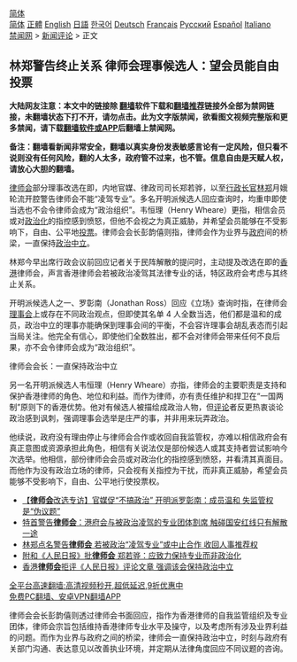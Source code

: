  <!-- 面包屑导航 --> <div class="breadcrumb"><!-- GTranslate: https://gtranslate.io/ -->  <div class="switcher notranslate">  <div class="selected">  <a href="#" onclick="return false;"> 简体</a>  </div>  <div class="option">  <a href="https://www.bannedbook.org" onclick="doGTranslate('zh-CN|zh-CN');jQuery('div.switcher div.selected a').html(jQuery(this).html());return false;" title="简体中文" class="nturl selected"> 简体</a>  <a href="https://www.bannedbook.org/zh-tw/" onclick="doGTranslate('zh-CN|zh-TW');jQuery('div.switcher div.selected a').html(jQuery(this).html());return false;" title="繁體中文" class="nturl"> 正體</a>  <a href="https://www.bannedbook.org/en/" onclick="doGTranslate('zh-CN|en');jQuery('div.switcher div.selected a').html(jQuery(this).html());return false;" title="English" class="nturl"> English</a>  <a href="https://www.bannedbook.org/ja/" onclick="doGTranslate('zh-CN|ja');jQuery('div.switcher div.selected a').html(jQuery(this).html());return false;" title="日本語" class="nturl"> 日語</a>  <a href="https://www.bannedbook.org/ko/" onclick="doGTranslate('zh-CN|ko');jQuery('div.switcher div.selected a').html(jQuery(this).html());return false;" title="한국어" class="nturl"> 한국어</a>  <a href="https://www.bannedbook.org/de/" onclick="doGTranslate('zh-CN|de');jQuery('div.switcher div.selected a').html(jQuery(this).html());return false;" title="Deutsch" class="nturl"> Deutsch</a>  <a href="https://www.bannedbook.org/fr/" onclick="doGTranslate('zh-CN|fr');jQuery('div.switcher div.selected a').html(jQuery(this).html());return false;" title="Français" class="nturl"> Français</a>  <a href="https://www.bannedbook.org/ru/" onclick="doGTranslate('zh-CN|ru');jQuery('div.switcher div.selected a').html(jQuery(this).html());return false;" title="Русский" class="nturl"> Русский</a>  <a href="https://www.bannedbook.org/es/" onclick="doGTranslate('zh-CN|es');jQuery('div.switcher div.selected a').html(jQuery(this).html());return false;" title="Español" class="nturl"> Español</a>  <a href="https://www.bannedbook.org/it/" onclick="doGTranslate('zh-CN|it');jQuery('div.switcher div.selected a').html(jQuery(this).html());return false;" title="Italiano" class="nturl"> Italiano</a>  </div>  </div>      <div class='breadcrumb-sub'><!-- Breadcrumb NavXT 6.3.0 --> <a href="https://www.bannedbook.org/" class="home">禁闻网</a> &gt; <a href="https://www.bannedbook.org/bnews/comments/" class="category">新闻评论</a> &gt; 正文</div></div><h2>林郑警告终止关系 律师会理事候选人：望会员能自由投票</h2> <p class="notice"><b>大陆网友注意：本文中的链接除 <a href="https://github.com/bannedbook/fanqiang" >翻墙</a>软件下载和<a href="https://github.com/killgcd/justmysocks/blob/master/README.md">翻墙推荐</a>链接外全部为禁网链接，未翻墙状态下打不开，请勿点击。此为文字版禁闻，欲看图文视频完整版和更多禁闻，请下载<a href="https://github.com/bannedbook/fanqiang">翻墙软件或APP</a>后翻墙上禁闻网。</p><p>备注：翻墙看新闻非常安全，翻墙以真实身份发表敏感言论有一定风险，但只看不说则没有任何风险，翻的人太多，政府管不过来，也不管。信息自由是天赋人权，请放心大胆的翻墙。</b></p>  <div class="entry">  <p><a href="https://www.bannedbook.org/bnews/tag/%E5%BE%8B%E5%B8%88%E4%BC%9A/" class="st_tag internal_tag" rel="tag" title="标签 律师会 下的日志">律师会</a>部分理事改选在即，内地官媒、律政司司长郑若骅，以至<a href="https://www.bannedbook.org/bnews/tag/%e8%a1%8c%e6%94%bf%e9%95%bf%e5%ae%98/" class="st_tag internal_tag" rel="tag" title="标签 行政长官 下的日志">行政长官</a><a href="https://www.bannedbook.org/bnews/tag/%E6%9E%97%E9%83%91/" class="st_tag internal_tag" rel="tag" title="标签 林郑 下的日志">林郑</a>月娥轮流开腔警告律师会不能“凌驾专业”。多名开明派候选人回应查询时，均重申即使当选也不会令律师会成为“政治组织”。韦恒理（Henry Wheare）更指，相信会员或对<a href="https://www.bannedbook.org/bnews/tag/%E6%94%BF%E6%B2%BB%E5%8C%96/" class="st_tag internal_tag" rel="tag" title="标签 政治化 下的日志">政治化</a>的指控感到愤怒，但他不会视之为真正威胁，并希望会员能够在不受影响下，自由、公平地<a href="https://www.bannedbook.org/bnews/tag/%E6%8A%95%E7%A5%A8/" class="st_tag internal_tag" rel="tag" title="标签 投票 下的日志">投票</a>。律师会会长彭韵僖则指，律师会作为业界与<a href="https://www.bannedbook.org/bnews/tag/%e6%94%bf%e5%ba%9c/" class="st_tag internal_tag" rel="tag" title="标签 政府 下的日志">政府</a>间的桥梁，一直保持<a href="https://www.bannedbook.org/bnews/tag/%E6%94%BF%E6%B2%BB%E4%B8%AD%E7%AB%8B/" class="st_tag internal_tag" rel="tag" title="标签 政治中立 下的日志">政治中立</a>。</p> <p>林郑今早出席行政会议前回应记者关于民阵解散的提问时，主动提及改选在即的<a href="https://www.bannedbook.org/bnews/tag/%e9%a6%99%e6%b8%af/" class="st_tag internal_tag" rel="tag" title="标签 香港 下的日志">香港</a>律师会，声言香港律师会若被政治凌驾其法律专业的话，特区政府会考虑与其终止关系。</p>  <p>开明派候选人之一、罗彰南（Jonathan Ross）回应《立场》查询时指，在律师会<a href="https://www.bannedbook.org/bnews/tag/%E7%90%86%E4%BA%8B%E4%BC%9A/" class="st_tag internal_tag" rel="tag" title="标签 理事会 下的日志">理事会</a>上或存在不同政治观点，但即使其名单 4 人全数当选，他们都是温和的成员，政治中立的理事亦能确保到理事会间的平衡，不会容许理事会胡乱表态而引起当局关注。他完全有信心，即使他们全数胜出，都不会对律师会带来任何不良后果，亦不会令律师会成为“政治组织”。</p> <p>律师会会长：一直保持政治中立</p>  <p>另一名开明派候选人韦恒理（Henry Wheare）亦指，律师会的主要职责是支持和保护香港律师的角色、地位和利益。而作为律师，亦有责任维护和捍卫在“一国两制”原则下的香港优势。他对有候选人被描绘成政治人物，但<span class='wp_keywordlink_affiliate'><a href="https://www.bannedbook.org/bnews/comments/" title="新闻评论" target="_blank">评论</a></span>者反更热衷谈论政治感到讽刺，强调理事会选举是庄严的事，并非用来玩弄政治。</p> <p>他续说，政府没有理由停止与律师会合作或收回自我监管权，亦难以相信政府会有真正意图或资源承担此角色，相信有关说法仅是部份候选人或其支持者尝试影响今次选举。他相信，部份律师会会员或对政治化的指控感到愤怒，并看清其真面目。而他作为没有政治立场的律师，只会视有关指控为干扰，而非真正威胁，希望会员能够不受影响下，自由、公平地行使投票权。</p>  <ul class='op-related-articles' title='相关阅读'> <li><a href='https://www.bannedbook.org/bnews/comments/20210817/1607907.html' target='_blank'>【<b>律师会</b>改选专访】官媒促“不搞政治” 开明派罗彰南：成员温和 失监管权是“伪议题”</a></li> <li><a href='https://www.bannedbook.org/bnews/headline/20210817/1607871.html' target='_blank'>特首警告<b>律师会</b>：港府会与被政治凌驾的专业团体割席 触碰国安红线只有解散一途</a></li> <li><a href='https://www.bannedbook.org/bnews/comments/20210817/1607812.html' target='_blank'>林郑点名警告<b>律师会</b> 若被政治“凌驾专业”或中止合作 收回人事推荐权</a></li> <li><a href='https://www.bannedbook.org/bnews/comments/20210816/1607275.html' target='_blank'>附和《人民日报》批<b>律师会</b> 郑若骅：应致力保持专业而非政治化</a></li> <li><a href='https://www.bannedbook.org/bnews/headline/20210815/1606819.html' target='_blank'>香港<b>律师会</b>拒评《人民日报》评论文章 强调该会保持政治中立</a></li> </ul> <p class="texttj"> <a href="https://github.com/bannedbook/fanqiang/wiki/V2ray%E6%9C%BA%E5%9C%BA" target="_blank">全平台高速翻墙:高清视频秒开,超低延迟,9折优惠中</a><br/> <a href="https://github.com/bannedbook/fanqiang/wiki/%E7%A6%81%E9%97%BB%E7%BD%91%E5%AE%89%E5%8D%93%E7%BF%BB%E5%A2%99%E6%96%B0%E9%97%BBAPP" target="_blank">免费PC翻墙、安卓VPN翻墙APP</a></p><p>律师会会长彭韵僖则透过律师会书面回应，指作为香港律师的自我监管组织及专业团体，律师会宗旨包括维持香港律师专业水平及操守，以及考虑所有涉及业界利益的问题。而作为业界与政府之间的桥梁，律师会一直保持政治中立，时刻与政府有关部门沟通、表达意见以改善执业环境，并定期从法律角度回应不同议题的咨询。</p> <a name='sharetosocial'></a>  <div style="margin-bottom:5px;padding-bottom:5px;clear:both"> <div id="archive-pix-1" class="banner-ads"> <!-- AuctionX Display platform tag START --> <div id="26318x728x90x621x_ADSLOT2" clicktrack="%%CLICK_URL_ESC%%"></div> <!-- AuctionX Display platform tag END --> </div> <div id="archive-pix-2" class="banner-ads"> <!-- AuctionX Display platform tag START --> <div id="26315x300x250x621x_ADSLOT2" clicktrack="%%CLICK_URL_ESC%%"></div> <!-- AuctionX Display platform tag END --> </div> </div>  <div id="archive-pix-1" class="banner-ads"> <!-- AuctionX Display platform tag START --> <div id="26318x728x90x621x_ADSLOT3" clicktrack="%%CLICK_URL_ESC%%"></div> <!-- AuctionX Display platform tag END --> </div> </div><!--END ENTRY--> 